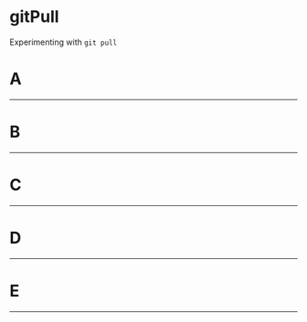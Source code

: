 # gitPull
Experimenting with `git pull`


# A
-------------
# B
-------------
# C
-------------
# D
-------------
# E
-------------
